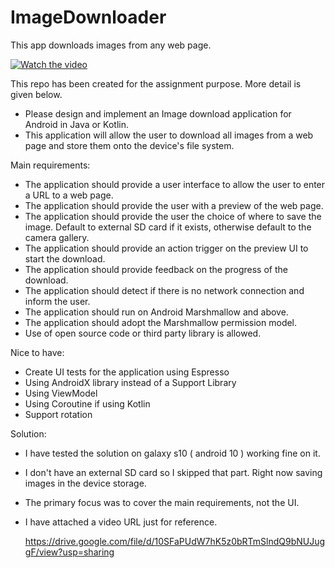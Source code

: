 # ImageDownloader

This app downloads images from any web page.

[![Watch the video](https://i.imgur.com/vKb2F1B.png)](https://drive.google.com/file/d/10SFaPUdW7hK5z0bRTmSlndQ9bNUJuggF/view?usp=sharing)

This repo has been created for the assignment purpose. More detail is given below.

- Please design and implement an Image download application for Android in Java or Kotlin.
- This application will allow the user to download all images from a web page and store them onto the device's file system.

Main requirements:
 - The application should provide a user interface to allow the user to enter a URL to a web page.
 - The application should provide the user with a preview of the web page.
 - The application should provide the user the choice of where to save the image. Default to external SD card if it exists, otherwise default to the camera
   gallery.
 - The application should provide an action trigger on the preview UI to start the download.
 - The application should provide feedback on the progress of the download.
 - The application should detect if there is no network connection and inform the user.
 - The application should run on Android Marshmallow and above.
 - The application should adopt the Marshmallow permission model.
 - Use of open source code or third party library is allowed.

Nice to have:
 - Create UI tests for the application using Espresso
 - Using AndroidX library instead of a Support Library
 - Using ViewModel
 - Using Coroutine if using Kotlin
 - Support rotation
 
 
 Solution:
  - I have tested the solution on galaxy s10 ( android 10 ) working fine on it. 
  - I don't have an external SD card so I skipped that part. Right now saving images in the device storage.
  - The primary focus was to cover the main requirements, not the UI.
  - I have attached a video URL just for reference. 
  
    https://drive.google.com/file/d/10SFaPUdW7hK5z0bRTmSlndQ9bNUJuggF/view?usp=sharing
